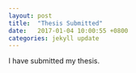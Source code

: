 ```yaml
---
layout: post
title:  "Thesis Submitted"
date:   2017-01-04 10:00:55 +0800
categories: jekyll update
---
```


I have submitted my thesis.
